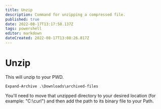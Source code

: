 ```yaml
---
title: Unzip
description: Command for unzipping a compressed file.
published: true
date: 2022-08-17T13:17:58.137Z
tags: powershell
editor: markdown
dateCreated: 2022-08-17T13:08:26.817Z
---
```


# Unzip

This will unzip to your PWD. 

```
Expand-Archive .\Downloads\archived-files
```

You'll need to move that unzipped directory to your desired location (for example: "C:\curl") and then add the path to its binary file to your Path. 
